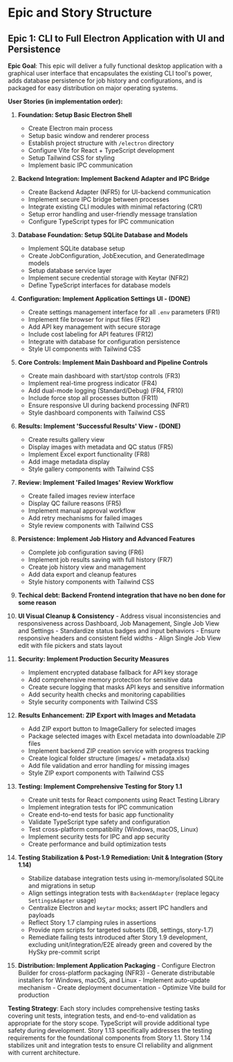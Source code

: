 # Epic and Story Structure

## Epic 1: CLI to Full Electron Application with UI and Persistence

**Epic Goal**: This epic will deliver a fully functional desktop application with a graphical user interface that encapsulates the existing CLI tool's power, adds database persistence for job history and configurations, and is packaged for easy distribution on major operating systems.

**User Stories (in implementation order):**

1.  **Foundation: Setup Basic Electron Shell**
    - Create Electron main process
    - Setup basic window and renderer process
    - Establish project structure with `/electron` directory
    - Configure Vite for React + TypeScript development
    - Setup Tailwind CSS for styling
    - Implement basic IPC communication

2.  **Backend Integration: Implement Backend Adapter and IPC Bridge**
    - Create Backend Adapter (NFR5) for UI-backend communication
    - Implement secure IPC bridge between processes
    - Integrate existing CLI modules with minimal refactoring (CR1)
    - Setup error handling and user-friendly message translation
    - Configure TypeScript types for IPC communication

3.  **Database Foundation: Setup SQLite Database and Models**
    - Implement SQLite database setup
    - Create JobConfiguration, JobExecution, and GeneratedImage models
    - Setup database service layer
    - Implement secure credential storage with Keytar (NFR2)
    - Define TypeScript interfaces for database models

4.  **Configuration: Implement Application Settings UI - (DONE)**
    - Create settings management interface for all `.env` parameters (FR1)
    - Implement file browser for input files (FR2)
    - Add API key management with secure storage
    - Include cost labeling for API features (FR12)
    - Integrate with database for configuration persistence
    - Style UI components with Tailwind CSS



5.  **Core Controls: Implement Main Dashboard and Pipeline Controls**
    - Create main dashboard with start/stop controls (FR3)
    - Implement real-time progress indicator (FR4)
    - Add dual-mode logging (Standard/Debug) (FR4, FR10)
    - Include force stop all processes button (FR11)
    - Ensure responsive UI during backend processing (NFR1)
    - Style dashboard components with Tailwind CSS

6.  **Results: Implement 'Successful Results' View - (DONE)**
    - Create results gallery view
    - Display images with metadata and QC status (FR5)
    - Implement Excel export functionality (FR8)
    - Add image metadata display
    - Style gallery components with Tailwind CSS

7.  **Review: Implement 'Failed Images' Review Workflow**
    - Create failed images review interface
    - Display QC failure reasons (FR5)
    - Implement manual approval workflow
    - Add retry mechanisms for failed images
    - Style review components with Tailwind CSS

8.  **Persistence: Implement Job History and Advanced Features**
    - Complete job configuration saving (FR6)
    - Implement job results saving with full history (FR7)
    - Create job history view and management
    - Add data export and cleanup features
    - Style history components with Tailwind CSS

9. **Techical debt: Backend Frontend integration that have no ben done for some reason**
     

10.  **UI Visual Cleanup & Consistency**
    - Address visual inconsistencies and responsiveness across Dashboard, Job Management, Single Job View and Settings
    - Standardize status badges and input behaviors
    - Ensure responsive headers and consistent field widths
    - Align Single Job View edit with file pickers and stats layout

11. **Security: Implement Production Security Measures**
    - Implement encrypted database fallback for API key storage
    - Add comprehensive memory protection for sensitive data
    - Create secure logging that masks API keys and sensitive information
    - Add security health checks and monitoring capabilities
    - Style security components with Tailwind CSS

12. **Results Enhancement: ZIP Export with Images and Metadata**
    - Add ZIP export button to ImageGallery for selected images
    - Package selected images with Excel metadata into downloadable ZIP files
    - Implement backend ZIP creation service with progress tracking
    - Create logical folder structure (images/ + metadata.xlsx)
    - Add file validation and error handling for missing images
    - Style ZIP export components with Tailwind CSS

13. **Testing: Implement Comprehensive Testing for Story 1.1**
    - Create unit tests for React components using React Testing Library
    - Implement integration tests for IPC communication
    - Create end-to-end tests for basic app functionality
    - Validate TypeScript type safety and configuration
    - Test cross-platform compatibility (Windows, macOS, Linux)
    - Implement security tests for IPC and app security
    - Create performance and build optimization tests

14. **Testing Stabilization & Post-1.9 Remediation: Unit & Integration (Story 1.14)**
    - Stabilize database integration tests using in-memory/isolated SQLite and migrations in setup
    - Align settings integration tests with `BackendAdapter` (replace legacy `SettingsAdapter` usage)
    - Centralize Electron and `keytar` mocks; assert IPC handlers and payloads
    - Reflect Story 1.7 clamping rules in assertions
    - Provide npm scripts for targeted subsets (DB, settings, story-1.7)
    - Remediate failing tests introduced after Story 1.9 development, excluding unit/integration/E2E already green and covered by the HySky pre-commit script

15.  **Distribution: Implement Application Packaging**
    - Configure Electron Builder for cross-platform packaging (NFR3)
    - Generate distributable installers for Windows, macOS, and Linux
    - Implement auto-update mechanism
    - Create deployment documentation
    - Optimize Vite build for production

**Testing Strategy**: Each story includes comprehensive testing tasks covering unit tests, integration tests, and end-to-end validation as appropriate for the story scope. TypeScript will provide additional type safety during development. Story 1.13 specifically addresses the testing requirements for the foundational components from Story 1.1. Story 1.14 stabilizes unit and integration tests to ensure CI reliability and alignment with current architecture.